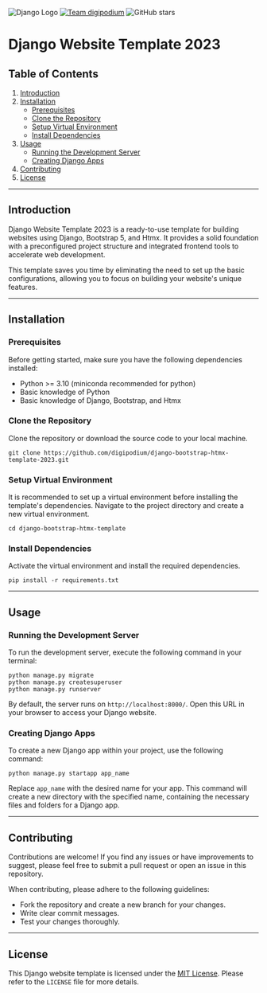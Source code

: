 ![Django Logo](https://www.djangoproject.com/s/img/logos/django-logo-negative.png)
[![Team digipodium](https://img.shields.io/badge/-digipodium-red?style=for-the-badge)](https://digipodium.com/)
![GitHub stars](https://img.shields.io/github/stars/digipodium/django-bootstrap-htmx-template-2023?style=for-the-badge)
# Django Website Template 2023
## Table of Contents

1. [Introduction](#introduction)
2. [Installation](#installation)
    - [Prerequisites](#prerequisites)
    - [Clone the Repository](#clone-the-repository)
    - [Setup Virtual Environment](#setup-virtual-environment)
    - [Install Dependencies](#install-dependencies)
3. [Usage](#usage)
    - [Running the Development Server](#running-the-development-server)
    - [Creating Django Apps](#creating-django-apps)
4. [Contributing](#contributing)
5. [License](#license)

---

## Introduction

Django Website Template 2023 is a ready-to-use template for building websites using Django, Bootstrap 5, and Htmx. It provides a solid foundation with a preconfigured project structure and integrated frontend tools to accelerate web development.

This template saves you time by eliminating the need to set up the basic configurations, allowing you to focus on building your website's unique features.

---

## Installation

### Prerequisites

Before getting started, make sure you have the following dependencies installed:

- Python >= 3.10 (miniconda recommended for python)
- Basic knowledge of Python
- Basic knowledge of Django, Bootstrap, and Htmx


### Clone the Repository

Clone the repository or download the source code to your local machine.

```shell
git clone https://github.com/digipodium/django-bootstrap-htmx-template-2023.git
```

### Setup Virtual Environment

It is recommended to set up a virtual environment before installing the template's dependencies. Navigate to the project directory and create a new virtual environment.

```shell
cd django-bootstrap-htmx-template
```

### Install Dependencies

Activate the virtual environment and install the required dependencies.

```shell
pip install -r requirements.txt
```

---

## Usage

### Running the Development Server

To run the development server, execute the following command in your terminal:

```shell
python manage.py migrate
python manage.py createsuperuser
python manage.py runserver
```

By default, the server runs on `http://localhost:8000/`. Open this URL in your browser to access your Django website.

### Creating Django Apps

To create a new Django app within your project, use the following command:

```shell
python manage.py startapp app_name
```

Replace `app_name` with the desired name for your app. This command will create a new directory with the specified name, containing the necessary files and folders for a Django app.

---

## Contributing

Contributions are welcome! If you find any issues or have improvements to suggest, please feel free to submit a pull request or open an issue in this repository.

When contributing, please adhere to the following guidelines:
- Fork the repository and create a new branch for your changes.
- Write clear commit messages.
- Test your changes thoroughly.

---

## License

This Django website template is licensed under the [MIT License](https://opensource.org/licenses/MIT). Please refer to the `LICENSE` file for more details.
